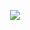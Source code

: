 <p align="center">
  <a href="https://bartigorfs.pro">
    <img src="https://skillicons.dev/icons?i=python,js,ts,angular,nest,express,nodejs,sass,git,linux,postgres,mongodb&perline=12&theme=light" />
  </a>
</p>
